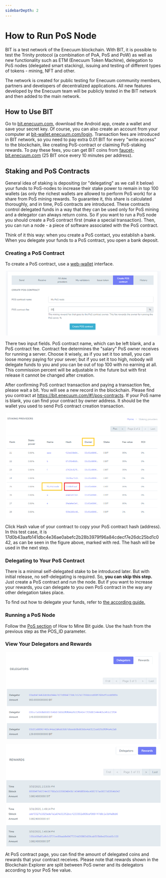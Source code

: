 ```yaml
---
sidebarDepth: 2
---
```


# How to Run PoS Node 

BIT is a test network of the Enecuum blockchain. With BIT, it is possible to test the Trinity protocol (a combination of PoA, PoS and PoW) as well as new functionality such as ETM (Enecuum Token Machine), delegation to PoS nodes (delegated smart stacking), issuing and testing of different types of tokens - mining, NFT and other.

The network is created for public testing for Enecuum community members, partners and developers of decentralized applications. All new features developed by the Enecuum team will be publicly tested in the BIT network and then added to the main network.

## How to Use BIT

Go to [bit.enecuum.com](https://bit.enecuum.com/), download the Android app, create a wallet and save your secret key. Of course, you can also create an account from your computer at [bit-wallet.enecuum.com/login](). Transaction fees are introduced in BIT network, so you need to pay extra 0.01 BIT for every "write access" to the blockchain, like creating PoS-contract or claiming PoS-staking rewards. To pay these fees, you can get BIT coins from [faucet-bit.enecuum.com]() (25 BIT once every 10 minutes per address).

## Staking and PoS Contracts

General idea of staking is depositing (or "delegating" as we call it below) your funds to PoS-nodes to increase their stake power to remain in top 100 wallets (as only the richest wallets are allowed to perform PoS work) for a share from PoS mining rewards. To guarantee it, this share is calculated thoroughly, and in time, PoS contracts are introduced. These contracts control delegated funds in a way that they can be used only for PoS mining and a delegator can always return coins. So if you want to run a PoS node you should create a PoS contract first (make a special transaction). Then, you can run a node - a piece of software associated with the PoS contract.

Think of it this way: when you create a PoS contact, you establish a bank. When you delegate your funds to a PoS contract, you open a bank deposit.

### Creating a PoS Contract

To create a PoS contract, use a [web-wallet](https://bit-wallet.enecuum.com/) interface.

<p align = "center"> <img src="./img/how-to-pos/CreatePoS.png" width="500"> </p>
There two input fields. PoS contract name, which can be left blank, and a PoS contract fee. Contract fee determines the "salary" PoS owner receives for running a server. Choose it wisely, as if you set it too small, you can loose money paying for your sever; but if you set it too high, nobody will delegate funds to you and you can be out of top 100 with no earning at all. This commission percent will be adjustable in the future but with first release it cannot be changed after creation. 

After confirming PoS contract transaction and paying a transaction fee, please wait a bit. You will see a new record in the blockchain. Please find you contract at https://bit.enecuum.com/#!/pos-contracts. If your PoS name is blank, you can find your contract by owner address. It should be the wallet you used to send PoS contract creation transaction.

<p align = "center"> <img src="./img/how-to-pos/FindMyPoScontractHash.png" width="500"> </p>
Click Hash value of your contract to copy your PoS contract hash (address).  In this test case, it is 17d0b43aafb141dbc4e36ae0abefc2b28b3979f96a84cdecf7e26dc25bd1c042, as can be seen in the figure above, marked with red. The hash will be used in the next step.

### Delegating to Your PoS Contract

There is a minimal self-delegated stake to be introduced later. But with initial release, no self-delegating is required. So, **you can skip this step.** Just create a PoS contract and run the node. But if you want to increase your rewards, you can delegate to you own PoS contract in the way any other delegation takes place.

To find out how to delegate your funds, refer to [the according guide.](how-to-delegate)

### Running a PoS Node

Follow the [PoS section](how-to-mine-bit.html#how-to-run-pos) of How to Mine Bit guide. Use the hash from the previous step as the POS_ID parameter. 

### View Your Delegators and Rewards

<p align = "center"> <img src="./img/how-to-pos/PoSContractDelegators.png" width="500"> </p>
<p align = "center"> <img src="./img/how-to-pos/PoSContractRewards.png" width="500"> </p>
At PoS contract page, you can find the amount of delegated coins and rewards that your contract receives. Please note that rewards shown in the Blockchain Explorer are split between PoS owner and its delegators according to your PoS fee value. 